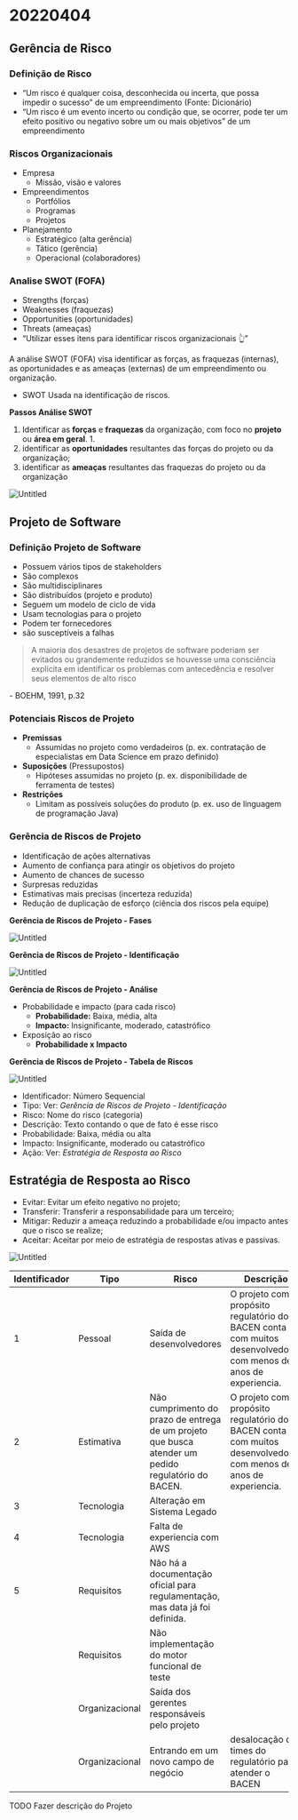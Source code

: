 # 20220404

## Gerência de Risco

### Definição de Risco

- “Um risco é qualquer coisa, desconhecida ou incerta, que possa impedir o sucesso” de um empreendimento (Fonte: Dicionário)
- “Um risco é um evento incerto ou condição que, se ocorrer, pode ter um efeito positivo ou negativo sobre um ou mais objetivos” de um empreendimento

### Riscos Organizacionais

- Empresa
    - Missão, visão e valores
- Empreendimentos
    - Portfólios
    - Programas
    - Projetos
- Planejamento
    - Estratégico (alta gerência)
    - Tático (gerência)
    - Operacional (colaboradores)

### Analise SWOT (FOFA)

- Strengths (forças)
- Weaknesses (fraquezas)
- Opportunities (oportunidades)
- Threats (ameaças)
- “Utilizar esses itens para identificar riscos organizacionais  👆”

A análise SWOT (FOFA) visa identificar as forças, as fraquezas (internas), as oportunidades e as ameaças (externas) de um empreendimento ou organização.

- SWOT Usada na identificação de riscos.

**Passos Análise SWOT**

1. Identificar as **forças** e **fraquezas** da organização, com foco no **projeto** ou **área em geral**.
    1. 
2. identificar as **oportunidades** resultantes das forças do projeto ou da organização;
3. identificar as **ameaças** resultantes das fraquezas do projeto ou da organização

![Untitled](./resources/Untitled.png)

## Projeto de Software

### Definição Projeto de Software

- Possuem vários tipos de stakeholders
- São complexos
- São multidisciplinares
- São distribuídos (projeto e produto)
- Seguem um modelo de ciclo de vida
- Usam tecnologias para o projeto
- Podem ter fornecedores
- são susceptíveis a falhas

> A maioria dos desastres de projetos de software poderiam ser evitados ou grandemente reduzidos se houvesse uma consciência explícita em identificar os problemas com antecedência e resolver seus elementos de alto risco

\- BOEHM, 1991, p.32
> 

### Potenciais Riscos de Projeto

- **Premissas**
    - Assumidas no projeto como verdadeiros (p. ex. contratação de especialistas em Data Science em prazo definido)
- **Suposições** (Pressupostos)
    - Hipóteses assumidas no projeto (p. ex. disponibilidade de ferramenta de testes)
- **Restrições**
    - Limitam as possíveis soluções do produto (p. ex. uso de linguagem de programação Java)

### Gerência de Riscos de Projeto

- Identificação de ações alternativas
- Aumento de confiança para atingir os objetivos do projeto
- Aumento de chances de sucesso
- Surpresas reduzidas
- Estimativas mais precisas (incerteza reduzida)
- Redução de duplicação de esforço (ciência dos riscos pela equipe)

**Gerência de Riscos de Projeto - Fases**

![Untitled](./resources/Untitled%201.png)

**Gerência de Riscos de Projeto - Identificação**

![Untitled](./resources/Untitled%202.png)

**Gerência de Riscos de Projeto - Análise**

- Probabilidade e impacto (para cada risco)
    - **Probabilidade:** Baixa, média, alta
    - **Impacto:** Insignificante, moderado, catastrófico
- Exposição ao risco
    - **Probabilidade x Impacto**
    

**Gerência de Riscos de Projeto - Tabela de Riscos**

![Untitled](./resources/Untitled%203.png)

- Identificador: Número Sequencial
- Tipo: Ver: *Gerência de Riscos de Projeto - Identificação*
- Risco: Nome do risco (categoria)
- Descrição: Texto contando o que de fato é esse risco
- Probabilidade: Baixa, média ou alta
- Impacto:  Insignificante, moderado ou catastrófico
- Ação: Ver: *Estratégia de Resposta ao Risco*

## Estratégia de Resposta ao Risco

- Evitar: Evitar um efeito negativo no projeto;
- Transferir: Transferir a responsabilidade para um terceiro;
- Mitigar: Reduzir a ameaça reduzindo a probabilidade e/ou impacto antes que o risco se realize;
- Aceitar: Aceitar por meio de estratégia de respostas ativas e passivas.

![Untitled](./resources/Untitled%204.png)

| Identificador | Tipo | Risco | Descrição | Probabilidade | Impacto | Ação |
| --- | --- | --- | --- | --- | --- | --- |
| 1 | Pessoal | Saída de desenvolvedores | O projeto com propósito regulatório do BACEN conta com muitos desenvolvedores com menos de 2 anos de experiencia.  |  |  |  |
| 2 | Estimativa | Não cumprimento do prazo de entrega de um projeto que busca atender um pedido regulatório do BACEN. | O projeto com propósito regulatório do BACEN conta com muitos desenvolvedores com menos de 2 anos de experiencia.  | média | catastrófico | Mitigar ou Evitar (contratar mais Devs) |
| 3 | Tecnologia | Alteração em Sistema Legado |  | alta | catastrófico | Precisamos |
| 4 | Tecnologia | Falta de experiencia com AWS |  |  |  |  |
| 5 | Requisitos | Não há a documentação oficial para regulamentação, mas data já foi definida. |  |  |  |  |
|  | Requisitos | Não implementação do motor funcional de teste |  |  |  |  |
|  | Organizacional | Saída dos gerentes responsáveis pelo projeto |  |  |  |  |
|  | Organizacional | Entrando em um novo campo de negócio  | desalocação de times do regulatório para atender o BACEN |  |  |  |

TODO Fazer descrição do Projeto
